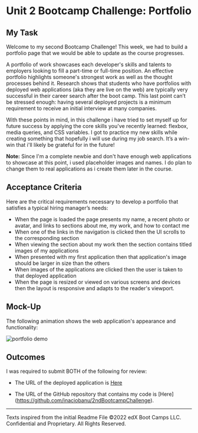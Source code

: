 # Unit 2 Bootcamp Challenge: Portfolio

## My Task

Welcome to my second Bootcamp Challenge! This week, we had to build a portfolio page that we would be able to update as the course progresses. 

A portfolio of work showcases each developer's skills and talents to employers looking to fill a part-time or full-time position. An effective portfolio highlights someone's strongest work as well as the thought processes behind it. Research shows that students who have portfolios with deployed web applications (aka they are live on the web) are typically very successful in their career search after the boot camp. This last point can’t be stressed enough: having several deployed projects is a minimum requirement to receive an initial interview at many companies. 
 
With these points in mind, in this challenge i have tried to set myself up for future success by applying the core skills you've recently learned: flexbox, media queries, and CSS variables. I got to practice my new skills while creating something that hopefully i will use during my job search. It’s a win-win that i'll likely be grateful for in the future!

**Note:** Since I'm a complete newbie and don't have enough web applications to showcase at this point, i used placeholder images and names. I do plan to change them to real applications as i create them later in the course.

## Acceptance Criteria

Here are the critical requirements necessary to develop a portfolio that satisfies a typical hiring manager’s needs:

* When the page is loaded the page presents my name, a recent photo or avatar, and links to sections about me, my work, and how to contact me
* When one of the links in the navigation is clicked then the UI scrolls to the corresponding section
* When viewing the section about my work then the section contains titled images of my applications
* When presented with my first application then that application's image should be larger in size than the others
* When images of the applications are clicked then the user is taken to that deployed application
* When the page is resized or viewed on various screens and devices then the layout is responsive and adapts to the reader's viewport.

## Mock-Up

The following animation shows the web application's appearance and functionality:

![portfolio demo](./images/01-css-challenge-demo.gif)

## Outcomes

I was required to submit BOTH of the following for review:

* The URL of the deployed application is [Here](https://inaciobanu.github.io/2ndBootcampChallenge/)

* The URL of the GitHub repository that contains my code is [Here] (https://github.com/inaciobanu/2ndBootcampChallenge). 

---
Texts inspired from the initial Readme File ©2022 edX Boot Camps LLC. Confidential and Proprietary. All Rights Reserved.